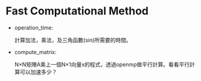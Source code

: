 ﻿# Fast Computational Method

- operation_time:

    計算加法，乘法，及三角函數(sin)所需要的時間。

- compute_matrix:

    N×N矩陣A乘上一個N×1向量x的程式，透過openmp做平行計算。看看平行計算可以加速多少？